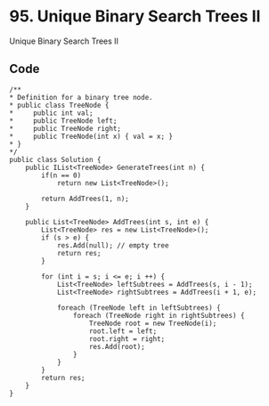 # 95. Unique Binary Search Trees II
Unique Binary Search Trees II


## Code
    /**
    * Definition for a binary tree node.
    * public class TreeNode {
    *     public int val;
    *     public TreeNode left;
    *     public TreeNode right;
    *     public TreeNode(int x) { val = x; }
    * }
    */
    public class Solution {
        public IList<TreeNode> GenerateTrees(int n) {
            if(n == 0)
                return new List<TreeNode>();
            
            return AddTrees(1, n);
        }
        
        public List<TreeNode> AddTrees(int s, int e) {
            List<TreeNode> res = new List<TreeNode>();
            if (s > e) {
                res.Add(null); // empty tree
                return res;
            }

            for (int i = s; i <= e; i ++) {
                List<TreeNode> leftSubtrees = AddTrees(s, i - 1);
                List<TreeNode> rightSubtrees = AddTrees(i + 1, e);

                foreach (TreeNode left in leftSubtrees) {
                    foreach (TreeNode right in rightSubtrees) {
                        TreeNode root = new TreeNode(i);
                        root.left = left;
                        root.right = right;
                        res.Add(root);
                    }
                }
            }
            return res;
        }
    }